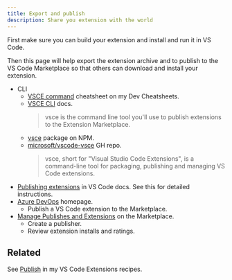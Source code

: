 ```yaml
---
title: Export and publish
description: Share you extension with the world
---
```


First make sure you can build your extension and install and run it in VS Code.

Then this page will help export the extension archive and to publish to the VS Code Marketplace so that others can download and install your extension.

- CLI
    - [VSCE command](https://michaelcurrin.github.io/dev-cheatsheets/cheatsheets/other/vscode-extensions/vsce-command.html) cheatsheet on my Dev Cheatsheets.
    - [VSCE CLI](https://vscode-docs.readthedocs.io/en/latest/tools/vscecli/) docs.
        > vsce is the command line tool you'll use to publish extensions to the Extension Marketplace.
    - [vsce](https://www.npmjs.com/package/vsce) package on NPM.
    - [microsoft/vscode-vsce](https://github.com/microsoft/vscode-vsce) GH repo.
        > vsce, short for "Visual Studio Code Extensions", is a command-line tool for packaging, publishing and managing VS Code extensions.
- [Publishing extensions](https://code.visualstudio.com/api/working-with-extensions/publishing-extension) in VS Code docs. See this for detailed instructions.
- [Azure DevOps](https://dev.azure.com) homepage.
    - Publish a VS Code extension to the Marketplace. 
- [Manage Publishes and Extensions](https://marketplace.visualstudio.com/manage) on the Marketplace.
    - Create a publisher.
    - Review extension installs and ratings.
  

## Related

See [Publish](https://michaelcurrin.github.io/code-cookbook/recipes/other/vs-code-extensions/publish.html) in my VS Code Extensions recipes.
